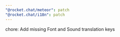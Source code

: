 ```yaml
---
"@rocket.chat/meteor": patch
"@rocket.chat/i18n": patch
---
```


chore: Add missing Font and Sound translation keys
